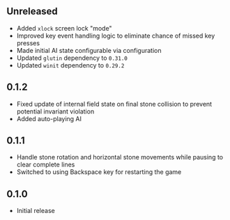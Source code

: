 Unreleased
----------
- Added `xlock` screen lock "mode"
- Improved key event handling logic to eliminate chance of missed key
  presses
- Made initial AI state configurable via configuration
- Updated `glutin` dependency to `0.31.0`
- Updated `winit` dependency to `0.29.2`


0.1.2
-----
- Fixed update of internal field state on final stone collision to
  prevent potential invariant violation
- Added auto-playing AI


0.1.1
-----
- Handle stone rotation and horizontal stone movements while pausing to
  clear complete lines
- Switched to using Backspace key for restarting the game


0.1.0
-----
- Initial release
